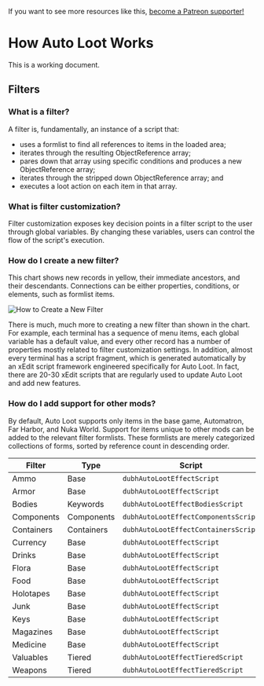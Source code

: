 <!-- TITLE: Architecture -->

If you want to see more resources like this, [become a Patreon supporter!](https://www.patreon.com/fireundubh) 

# How Auto Loot Works
This is a working document.

## Filters

### What is a filter?

A filter is, fundamentally, an instance of a script that:

* uses a formlist to find all references to items in the loaded area;
* iterates through the resulting ObjectReference array;
* pares down that array using specific conditions and produces a new ObjectReference array;
* iterates through the stripped down ObjectReference array; and
* executes a loot action on each item in that array.

### What is filter customization?

Filter customization exposes key decision points in a filter script to the user through global variables. By changing these variables, users can control the flow of the script's execution.

### How do I create a new filter?

This chart shows new records in yellow, their immediate ancestors, and their descendants. Connections can be either properties, conditions, or elements, such as formlist items.

![How to Create a New Filter](https://i.imgur.com/G6XGGPA.png)

There is much, much more to creating a new filter than shown in the chart. For example, each terminal has a sequence of menu items, each global variable has a default value, and every other record has a number of properties mostly related to filter customization settings. In addition, almost every terminal has a script fragment, which is generated automatically by an xEdit script framework engineered specifically for Auto Loot. In fact, there are 20-30 xEdit scripts that are regularly used to update Auto Loot and add new features.

### How do I add support for other mods?

By default, Auto Loot supports only items in the base game, Automatron, Far Harbor, and Nuka World. Support for items unique to other mods can be added to the relevant filter formlists. These formlists are merely categorized collections of forms, sorted by reference count in descending order.

Filter | Type | Script
--- | --- | ---
Ammo | Base | `dubhAutoLootEffectScript`
Armor | Base | `dubhAutoLootEffectScript`
Bodies | Keywords | `dubhAutoLootEffectBodiesScript`
Components | Components | `dubhAutoLootEffectComponentsScript`
Containers | Containers | `dubhAutoLootEffectContainersScript`
Currency | Base | `dubhAutoLootEffectScript`
Drinks | Base | `dubhAutoLootEffectScript`
Flora | Base | `dubhAutoLootEffectScript`
Food | Base | `dubhAutoLootEffectScript`
Holotapes | Base | `dubhAutoLootEffectScript`
Junk | Base | `dubhAutoLootEffectScript`
Keys | Base | `dubhAutoLootEffectScript`
Magazines | Base | `dubhAutoLootEffectScript`
Medicine | Base | `dubhAutoLootEffectScript`
Valuables | Tiered | `dubhAutoLootEffectTieredScript`
Weapons | Tiered | `dubhAutoLootEffectTieredScript`

